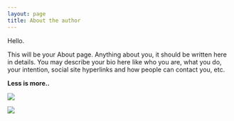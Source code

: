 ```yaml
---
layout: page
title: About the author
---
```


Hello.

This will be your About page. Anything about you, it should be written here in details. You may describe your bio here like who you are, what you do, your intention, social site hyperlinks and how people can contact you, etc.


**Less is more..**

<a href="https://www.twitter.com/Sim4n6" target="_blank"><img src="https://img.icons8.com/windows/32/000000/twitter.png"></a>

<a href="https://github.com/Sim4n6" target="_blank"><img src="https://img.icons8.com/material-rounded/48/000000/github.png"></a>

